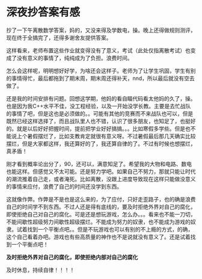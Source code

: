 # 深夜抄答案有感

抄了一下午离散数学答案，妈的，又没来得及学数电，操。晚上还得做规则测评，现在终于全搞完了，还得多谢舍友提供答案。

这样看来，老师布置这些作业就变得没有了意义，考试（此处仅指离散考试）也变成了没有意义的事情了，纯纯成为了负担。浪费时间。

怎么会这样呢，明明想好好学，为啥还会这样子。老师为了让学生巩固，学生有别的事情得忙，最后都拖到了期末周，期末周还得补天，nnd，所以最后就没有空去做了。

还是我的时间安排有问题。回想这学期，他妈的看自瞄代码看太他妈的久了，操。也是因为我C++水平不佳，没工程经验，以及一开始没学长教。主要是去忙战队的事情了吧，但是这也是必须做的。。可能有其他的竞赛而不来战队也可以，但是既然已经这样选择了，而且战队里人也不错，认识了很多朋友，也知足了，也挺好的。就是以后好好把握时间，提前把学业好好搞搞。。。比如寒假多学些。但是也不能说上个暑假摆烂了，比如支教肯定就很有意义呀。不过暑假最后那几天确实比较摆烂，但是大家都这样，我还算好的了，我还算自律的了。不过有时候也想摆烂，真矛盾！

刚才看到概率论出分了，90，还可以，满意知足了。希望我的大物和电路、数电也能这样。但感觉又不太可能。还是努力学吧。如果自己不努力，那就只能让时代的潮流推着自己走，或者淹死。比如离散，没跟上进度导致现在这样只能做没意义的事情来应付，浪费了自己的时间还没学到东西。

这就像作弊。作弊是不是也是这么来的，为了应付，只好走歪路子，也的确是浪费自己的时间学不到东西。不过人还是得有底线的，要及时拒绝外界对自己的腐化，即使拒绝自己对自己的腐化。可是还是想玩游戏，怎么办。。。看来也不能一刀切，不能间歇性超级努力间歇性超级摆烂。不能成为努力的奴隶，也不能成为游戏的奴隶。试着找到一个平衡点吧。。但是不玩游戏也可以有别的不上瘾的方式，的确，这个自己看着办吧。游戏也有些高质量的神作也不是说就没有意义了。还是试着找到一个平衡点吧！

**及时拒绝外界对自己的腐化，即使拒绝内部对自己的腐化**



及时休息，持续自律！！！！